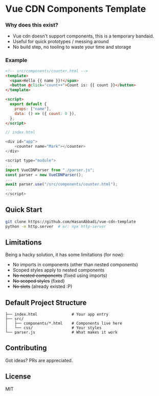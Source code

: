 # Vue CDN Components Template

### Why does this exist?

- Vue cdn doesn't support components, this is a temporary bandaid.
- Useful for quick prototypes / messing around
- No build step, no tooling to waste your time and storage

### Example

```html
<!-- src/components/counter.html -->
<template>
  <span>Hello {{ name }}!</span>
  <button @click="count++">Count is: {{ count }}</button>
</template>

<script>
  export default {
    props: ["name"],
    data: () => ({ count: 0 }),
  };
</script>
```

```js
// index.html

<div id="app">
    <counter name="Mark"></counter>
</div>

<script type="module">
...
import VueCDNParser from "./parser.js";
const parser = new VueCDNParser();
...
await parser.use("/src/components/counter.html");
...
</script>
```

## Quick Start

```bash
git clone https://github.com/HasanAbbadi/vue-cdn-template
python -m http.server  # or: npx http-server
```

## Limitations

Being a hacky solution, it has some limitations (for now):

- No imports in components (other than nested components)
- Scoped styles apply to nested components
- ~~No nested components~~ (fixed using imports)
- ~~No scoped styles~~ (fixed)
- ~~No slots~~ (already existed :P)

## Default Project Structure

```
├── index.html               # Your app entry
├── src/
│   ├── components/*.html    # Components live here
│   └── css/                 # Your styles
└── parser.js                # What makes it work
```

## Contributing

Got ideas? PRs are appreciated.

## License

MIT
